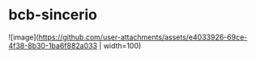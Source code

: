 # bcb-sincerio

![image](https://github.com/user-attachments/assets/e4033926-69ce-4f38-8b30-1ba6f882a033 | width=100)

